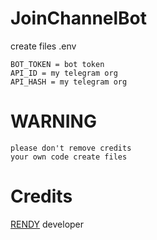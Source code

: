 # JoinChannelBot


create files .env


```
BOT_TOKEN = bot token
API_ID = my telegram org
API_HASH = my telegram org
```
# WARNING

```
please don't remove credits
your own code create files
```

# Credits
[RENDY](https://github.com/Randi356) developer
